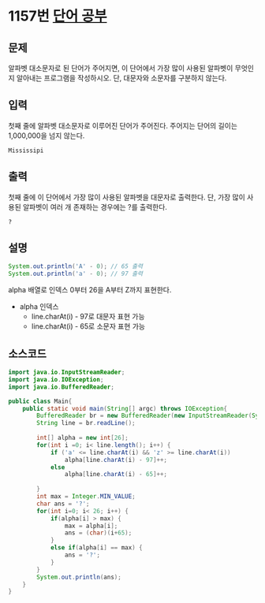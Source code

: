 # 1157번 [단어 공부](https://www.acmicpc.net/problem/1157)

## 문제
알파벳 대소문자로 된 단어가 주어지면, 이 단어에서 가장 많이 사용된 알파벳이 무엇인지 알아내는 프로그램을 작성하시오. 단, 대문자와 소문자를 구분하지 않는다.
## 입력
첫째 줄에 알파벳 대소문자로 이루어진 단어가 주어진다. 주어지는 단어의 길이는 1,000,000을 넘지 않는다.
```
Mississipi
```
## 출력
첫째 줄에 이 단어에서 가장 많이 사용된 알파벳을 대문자로 출력한다. 단, 가장 많이 사용된 알파벳이 여러 개 존재하는 경우에는 ?를 출력한다.
```
?
```
## 설명
```java
System.out.println('A' - 0); // 65 출력
System.out.println('a' - 0); // 97 출력

```
alpha 배열로 인덱스 0부터 26을 A부터 Z까지 표현한다.
- alpha 인덱스
	- line.charAt(i) - 97로 대문자 표현 가능
	- line.charAt(i) - 65로 소문자 표현 가능

## 소스코드
```java
import java.io.InputStreamReader;
import java.io.IOException;
import java.io.BufferedReader;

public class Main{
	public static void main(String[] argc) throws IOException{
		BufferedReader br = new BufferedReader(new InputStreamReader(System.in));
		String line = br.readLine();
		
		int[] alpha = new int[26];
		for(int i =0; i< line.length(); i++) {
			if ('a' <= line.charAt(i) && 'z' >= line.charAt(i))
				alpha[line.charAt(i) - 97]++;
			else
				alpha[line.charAt(i) - 65]++;
					
		}
		int max = Integer.MIN_VALUE;
		char ans = '?';
		for(int i=0; i< 26; i++) {
			if(alpha[i] > max) {
				max = alpha[i];
				ans = (char)(i+65);
			}
			else if(alpha[i] == max) {
				ans = '?';
			}
		}
		System.out.println(ans);
	}
}
```
